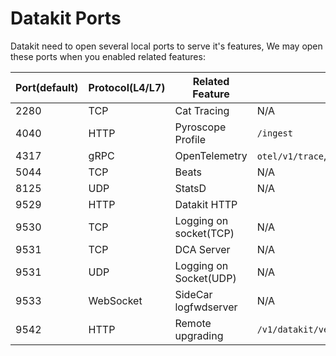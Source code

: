 # Datakit Ports

Datakit need to open several local ports to serve it's features, We may open these ports when you enabled related features:

| Port(default) | Protocol(L4/L7) | Related Feature        | Default route                             |
| ---           | ---             | ---                    | ---                                       |
| 2280          | TCP             | Cat Tracing            | N/A                                       |
| 4040          | HTTP            | Pyroscope Profile      | `/ingest`                                 |
| 4317          | gRPC            | OpenTelemetry          | `otel/v1/trace`,`otel/v1/metric`          |
| 5044          | TCP             | Beats                  | N/A                                       |
| 8125          | UDP             | StatsD                 | N/A                                       |
| 9529          | HTTP            | Datakit HTTP           |                                           |
| 9530          | TCP             | Logging on socket(TCP) | N/A                                       |
| 9531          | TCP             | DCA Server             | N/A                                       |
| 9531          | UDP             | Logging on Socket(UDP) | N/A                                       |
| 9533          | WebSocket       | SideCar logfwdserver   | N/A                                       |
| 9542          | HTTP            | Remote upgrading       | `/v1/datakit/version,/v1/datakit/upgrade` |
